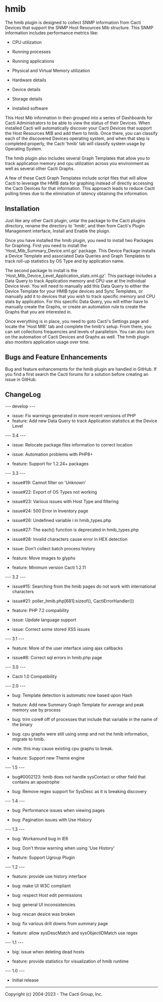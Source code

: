 # hmib

The hmib plugin is designed to collect SNMP information from Cacti Devices that
support the SNMP Host Resources Mib structure.  This SNMP information includes
performance metrics like:

* CPU utilization

* Running processes

* Running applications

* Physical and Virtual Memory utilization

* Hardware details

* Device details

* Storage details

* Installed software

This Host Mib information in then grouped into a series of Dashboards for Cacti
Administrators to be able to view the status of their Devices.  When installed
Cacti will automatically discover your Cacti Devices that support the Host
Resources MIB and add them to hmib.  Once there, you can classify each of the
discovered Devices operating system, and when that step is completed properly,
the Cacti 'hmib' tab will classify system usage by Operating System.

The hmib plugin also includes several Graph Templates that allow you to track
application memory and cpu utilization across you environment as well as
several other Cacti Graphs.

A few of these Cacti Graph Templates include script files that will allow Cacti
to leverage the HMIB data for graphing instead of directly accessing the Cacti
Devices for that information.  This approach leads to reduce Cacti polling times
due to the elimination of latency obtaining the information.

## Installation

Just like any other Cacti plugin, untar the package to the Cacti plugins
directory, rename the directory to 'hmib', and then from Cacti's Plugin
Management interface, Install and Enable the pluign.

Once you have installed the hmib plugin, you need to install two Packages for Graphing.
First you need to install the 'Host_Mib_Summary_Device.xml.gz' package.  This Device
Package installs a Device Template and associated Data Queries and Graph Templates to
track roll-up statistics by OS Type and by application name.

The second package to install is the 'Host_Mib_Device_Level_Application_stats.xml.gz'.
This package  includes a Data Query to track Application memory and CPU use at the 
individual Device level.  You will need to manually add this Data Query to either the Device Template for your HMIB type devices and Sync Templates, or manually add it to devices 
that you wish to track specific memory and CPU stats by application.  For this specific
Data Query, you will either have to manually create the Graphs, or create an automation
rule to create the Graphs that you are interested in.

Once everything is in place, you need to goto Cacti's Settings page and locate
the 'Host MIB' tab and complete the hmib's setup.  From there, you can set
collections frequencies and levels of parallelism.  You can also turn on the
automation of Cacti Devices and Graphs as well.  The hmib plugin also monitors
application usage over time.

## Bugs and Feature Enhancements

Bug and feature enhancements for the hmib plugin are handled in GitHub.  If you
find a first search the Cacti forums for a solution before creating an issue in
GitHub.

## ChangeLog

--- develop ---

* issue: Fix warnings generated in more recent versions of PHP
* feature: Add new Data Query to track Application statistics at the Device Level


--- 3.4 ---

* issue: Relocate package files information to correct location

* issue: Automation problems with PHP8+

* feature: Support for 1.2.24+ packages

--- 3.3 ---

* issue#19: Cannot filter on 'Unknown'

* issue#22: Export of OS Types not working

* issue#23: Various issues with Host Type and filtering

* issue#24: 500 Error in Inventory page

* issue#26: Undefined variable i in hmib_types.php

* issue#27: The each() function is deprecated in hmib_types.php

* issue#28: Invalid characters cause error in HEX detection

* issue: Don't collect batch process history

* feature: Move images to glyphs

* feature: Minimum version Cacti 1.2.11

--- 3.2 ---

* issue#15: Searching from the hmib pages do not work with international
  characters

* issue#21: poller_hmib.php[681]:sizeof(), CactiErrorHandler())

* feature: PHP 7.2 compability

* issue: Update language support

* issue: Correct some stored XSS issues

--- 3.1 ---

* feature: More of the user interface using ajax callbacks

* issue#8: Correct sql errors in hmib.php page

--- 3.0 ---

* Cacti 1.0 Compatibility

--- 2.0 ---

* bug: Template detection is automatic now based upon Hash

* feature: Add new Summary Graph Template for average and peak memory use by
  process

* bug: trim core# off of processes that include that variable in the name of the
  binary

* bug: cpu graphs were still using snmp and not the hmib information, migrate to
  hmib.

* note: this may cause existing cpu graphs to break.

* feature: Support new Theme engine

--- 1.5 ---

* bug#0002123: hmib does not handle sysContact or other field that contains an
  apostrophe

* bug: Remove regex support for SysDesc as it is breaking discovery

--- 1.4 ---

* bug: Performance issues when viewing pages

* bug: Pagination issues with Use History

--- 1.3 ---

* bug: Workaround bug in IE6

* bug: Don't throw warning when using 'Use History'

* feature: Support Ugroup Plugin

--- 1.2 ---

* feature: provide use history interface

* bug: make UI W3C compliant

* bug: respect Host edit permissions

* bug: general UI inconsistencies

* bug: rescan desice was broken

* bug: fix various drill downs from summary page

* feature: allow sysDescMatch and sysObjectIDMatch use regex

--- 1.1 ---

* big: issue when deleting dead hosts

* feature: provide statistics for visualization of hmib runtime

--- 1.0 ---

* Initial release

-----------------------------------------------
Copyright (c) 2004-2023 - The Cacti Group, Inc.

